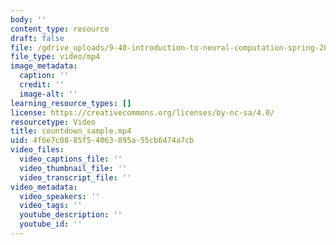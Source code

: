 ```yaml
---
body: ''
content_type: resource
draft: false
file: /gdrive_uploads/9-40-introduction-to-neural-computation-spring-2018/1LD6IIuAf9EyccvT19yrxHDa7WEZIa7N8/countdown_sample.mp4
file_type: video/mp4
image_metadata:
  caption: ''
  credit: ''
  image-alt: ''
learning_resource_types: []
license: https://creativecommons.org/licenses/by-nc-sa/4.0/
resourcetype: Video
title: countdown_sample.mp4
uid: 4f6e7c08-85f5-4063-895a-55cb6474a7cb
video_files:
  video_captions_file: ''
  video_thumbnail_file: ''
  video_transcript_file: ''
video_metadata:
  video_speakers: ''
  video_tags: ''
  youtube_description: ''
  youtube_id: ''
---
```

